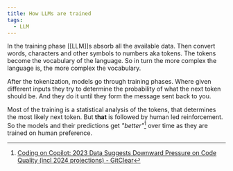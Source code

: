 ```yaml
---
title: How LLMs are trained
tags:
  - LLM
---
```

In the training phase [[LLM]]s absorb all the available data. Then convert words, characters and other symbols to numbers aka tokens. The tokens become the vocabulary of the language. So in turn the more complex the language is, the more complex the vocabulary.

After the tokenization, models go through training phases. Where given different inputs they try to determine the probability of what the next token should be. And they do it until they form the message sent back to you.

Most of the training is a statistical analysis of the tokens, that determines the most likely next token. But **that** is followed by human led reinforcement. So the models and their predictions get _"better"_[^is-it] over time as they are trained on human preference.

[^is-it]: [Coding on Copilot: 2023 Data Suggests Downward Pressure on Code Quality (incl 2024 projections) - GitClear](https://www.gitclear.com/coding_on_copilot_data_shows_ais_downward_pressure_on_code_quality)

